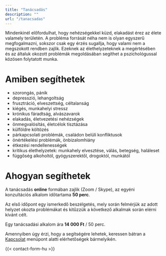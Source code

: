 ```yaml
---
title: "Tanácsadás"
description: ""
url: "/tanacsadas"
---
```


Mindenkinél előfordulhat, hogy nehézségekkel küzd, elakadást érez az élete valamely területén. A probléma forrását néha nem is olyan egyszerű megfogalmazni, sokszor csak egy érzés sugallja, hogy valami nem a megszokott rendben zajlik. Ezeknek az élethelyzeteknek a megértésében és az általuk okozott problémák megoldásában segíthet a pszichológussal közösen folytatott munka.

# Amiben segíthetek

* szorongás, pánik
* depresszió, lehangoltság
* frusztráció, elveszettség, céltalanság
* kiégés, munkahelyi stressz
* krónikus fáradtság, alvászavarok
* elakadás, életvezetési nehézségek
* önmegvalósítás, életcélok tisztázása
* külföldre költözés
* párkapcsolati problémák, családon belüli konfliktusok
* önértékelési problémák, önbizalomhiány
* étkezési rendellenességek
* kritikus élethelyzetek: munkahely elvesztése, válás, betegség, haláleset
* függőség alkoholtól, gyógyszerektől, drogoktól, munkától

# Ahogyan segíthetek

A tanácsadás **online** formában zajlik (Zoom / Skype), az egyéni konzultációs alkalom időtartama **50 perc**.

Az első időpont egy ismerkedő beszélgetés, mely során felmérjük az adott helyzet okozta problémákat és kitűzzük a következő alkalmak során elérni kívánt célt.

Egy tanácsadási alkalom ára **14 000 Ft** / 50 perc.

Amennyiben úgy érzi, hogy a segítségére lehetek, keressen bátran a [Kapcsolat](/kapcsolat) menüpont alatti elérhetőségek bármelyikén.

{{< contact-form-hu >}}
